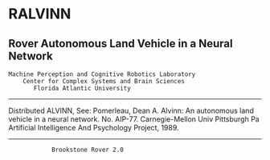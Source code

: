 # RALVINN
Rover Autonomous Land Vehicle in a Neural Network
------------------------------------------------------

    Machine Perception and Cognitive Robotics Laboratory
        Center for Complex Systems and Brain Sciences
           Florida Atlantic University
------------------------------------------------------

  Distributed ALVINN, See:
  Pomerleau, Dean A. Alvinn:
  An autonomous land vehicle in a neural network.
  No. AIP-77. Carnegie-Mellon Univ Pittsburgh Pa
  Artificial Intelligence And Psychology Project, 1989.

------------------------------------------------------
                Brookstone Rover 2.0